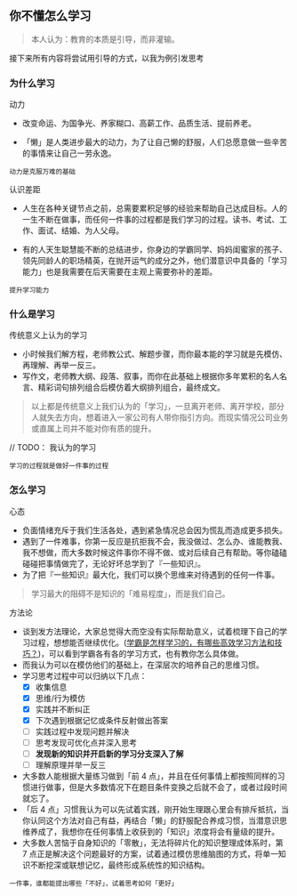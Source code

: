 ## 你不懂怎么学习

> 本人认为：教育的本质是引导，而非灌输。

接下来所有内容将尝试用引导的方式，以我为例引发思考

### 为什么学习

动力

- 改变命运、为国争光、养家糊口、高薪工作、品质生活、提前养老。

- 「懒」是人类进步最大的动力，为了让自己懒的舒服，人们总愿意做一些辛苦的事情来让自己一劳永逸。

```
动力是克服万难的基础
```

认识差距

- 人生在各种关键节点之前，总需要累积足够的经验来帮助自己达成目标。人的一生不断在做事，而任何一件事的过程都是我们学习的过程。读书、考试、工作、面试、结婚、为人父母。

- 有的人天生聪慧能不断的总结进步，你身边的学霸同学、妈妈闺蜜家的孩子、领先同龄人的职场精英，在抛开运气的成分之外，他们潜意识中具备的「学习能力」也是我需要在后天需要在主观上需要弥补的差距。

```
提升学习能力
```

### 什么是学习

传统意义上认为的学习

- 小时候我们解方程，老师教公式、解题步骤，而你最本能的学习就是先模仿、再理解、再举一反三。
- 写作文，老师教大纲、段落、叙事，而你在此基础上根据你多年累积的名人名言、精彩词句排列组合后模仿着大纲排列组合，最终成文。

> 以上都是传统意义上我们认为的「学习」，一旦离开老师、离开学校，部分人就失去方向，想着进入一家公司有人带你指引方向。而现实情况公司业务或直属上司并不能对你有质的提升。

// TODO： 我认为的学习

```
学习的过程就是做好一件事的过程
```

### 怎么学习

心态

- 负面情绪充斥于我们生活各处，遇到紧急情况总会因为慌乱而造成更多损失。
- 遇到了一件难事，你第一反应是抗拒我不会，我没做过、怎么办、谁能教我、我不想做，而大多数时候这件事你不得不做、或对后续自己有帮助。等你磕磕碰碰把事情做完了，无论好坏总学到了『一些知识』。
- 为了把『一些知识』最大化，我们可以换个思维来对待遇到的任何一件事。

> 学习最大的阻碍不是知识的「难易程度」，而是我们自己。

方法论

- 谈到发方法理论，大家总觉得大而空没有实际帮助意义，试着梳理下自己的学习过程，想想能否继续优化。([学霸是怎样学习的，有哪些高效学习方法和技巧？](https://www.zhihu.com/question/21061778))，可以看到学霸各有各的学习方式，也有教你怎么具体做。
- 而我认为可以在模仿他们的基础上，在深层次的培养自己的思维习惯。
- 学习思考过程中可以归纳以下几点：
  - [x] 收集信息
  - [x] 思维/行为模仿
  - [x] 实践并不断纠正
  - [x] 下次遇到根据记忆或条件反射做出答案
  - [ ] 实践过程中发现问题并解决
  - [ ] 思考发现可优化点并深入思考
  - [ ] **发现新的知识并开启新的学习分支深入了解**
  - [ ] 理解原理并举一反三
- 大多数人能根据大量练习做到「前 4 点」，并且在任何事情上都按照同样的习惯进行做事，但是大多数情况下在题目条件变换之后就不会了，或者过段时间就忘了。
- 「后 4 点」习惯我认为可以先试着实践，刚开始生理跟心里会有排斥抵抗，当你认同这个方法对自己有益，再结合「懒」的舒服配合养成习惯，当潜意识思维养成了，我想你在任何事情上收获到的「知识」浓度将会有量级的提升。
- 大多数人苦恼于自身知识的「零散」，无法将碎片化的知识整理成体系时，第 7 点正是解决这个问题最好的方案，试着通过模仿思维脑图的方式，将单一知识不断挖深或联想记忆，最终形成系统性的知识结构。

```
一件事，谁都能提出哪些「不好」，试着思考如何「更好」
```
